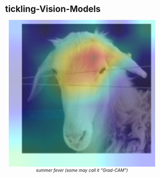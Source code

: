 # tickling-Vision-Models

[](image.png)
<p align="center">
  <img src="image.png" width="480"><br>
  <em>summer fever (some may call it "Grad-CAM")</em>
</p>
